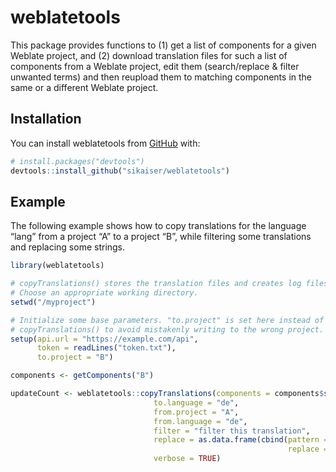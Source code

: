 
<!-- README.md is generated from README.Rmd. Please edit that file -->

# weblatetools

<!-- badges: start -->
<!-- badges: end -->

This package provides functions to (1) get a list of components for a
given Weblate project, and (2) download translation files for such a
list of components from a Weblate project, edit them (search/replace &
filter unwanted terms) and then reupload them to matching components in
the same or a different Weblate project.

## Installation

You can install weblatetools from [GitHub](https://github.com/) with:

``` r
# install.packages("devtools")
devtools::install_github("sikaiser/weblatetools")
```

## Example

The following example shows how to copy translations for the language
“lang” from a project “A” to a project “B”, while filtering some
translations and replacing some strings.

``` r
library(weblatetools)

# copyTranslations() stores the translation files and creates log files.
# Choose an appropriate working directory. 
setwd("/myproject")

# Initialize some base parameters. "to.project" is set here instead of in 
# copyTranslations() to avoid mistakenly writing to the wrong project.
setup(api.url = "https://example.com/api",
      token = readLines("token.txt"),
      to.project = "B")

components <- getComponents("B")

updateCount <- weblatetools::copyTranslations(components = components$slugs,
                                to.language = "de",
                                from.project = "A",
                                from.language = "de",
                                filter = "filter this translation",
                                replace = as.data.frame(cbind(pattern = c("replace me"),
                                                              replace = c("with this"))),
                                verbose = TRUE)
```
